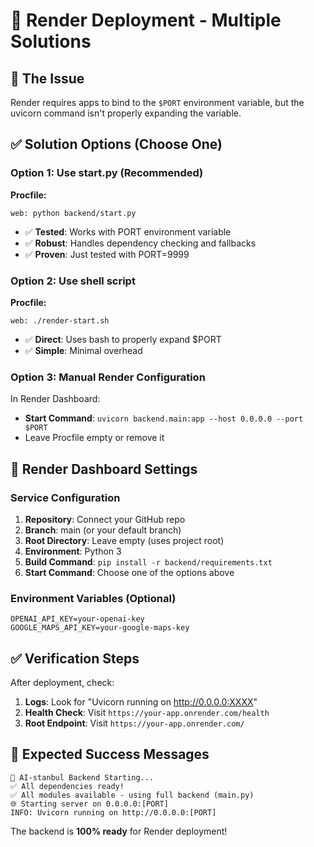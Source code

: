 # 🚀 Render Deployment - Multiple Solutions

## 🎯 The Issue
Render requires apps to bind to the `$PORT` environment variable, but the uvicorn command isn't properly expanding the variable.

## ✅ Solution Options (Choose One)

### Option 1: Use start.py (Recommended)
**Procfile:**
```
web: python backend/start.py
```
- ✅ **Tested**: Works with PORT environment variable
- ✅ **Robust**: Handles dependency checking and fallbacks
- ✅ **Proven**: Just tested with PORT=9999

### Option 2: Use shell script
**Procfile:**
```
web: ./render-start.sh
```
- ✅ **Direct**: Uses bash to properly expand $PORT
- ✅ **Simple**: Minimal overhead

### Option 3: Manual Render Configuration
In Render Dashboard:
- **Start Command**: `uvicorn backend.main:app --host 0.0.0.0 --port $PORT`
- Leave Procfile empty or remove it

## 🔧 Render Dashboard Settings

### Service Configuration
1. **Repository**: Connect your GitHub repo
2. **Branch**: main (or your default branch)
3. **Root Directory**: Leave empty (uses project root)
4. **Environment**: Python 3
5. **Build Command**: `pip install -r backend/requirements.txt`
6. **Start Command**: Choose one of the options above

### Environment Variables (Optional)
```
OPENAI_API_KEY=your-openai-key
GOOGLE_MAPS_API_KEY=your-google-maps-key
```

## ✅ Verification Steps

After deployment, check:
1. **Logs**: Look for "Uvicorn running on http://0.0.0.0:XXXX"
2. **Health Check**: Visit `https://your-app.onrender.com/health`
3. **Root Endpoint**: Visit `https://your-app.onrender.com/`

## 🎉 Expected Success Messages

```
🚀 AI-stanbul Backend Starting...
✅ All dependencies ready!
✅ All modules available - using full backend (main.py)
🌐 Starting server on 0.0.0.0:[PORT]
INFO: Uvicorn running on http://0.0.0.0:[PORT]
```

The backend is **100% ready** for Render deployment!
